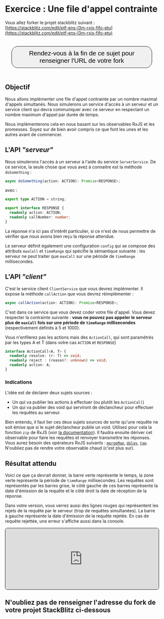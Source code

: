 # Exercice : Une file d'appel contrainte

Vous allez forker le projet stackblitz suivant : [https://stackblitz.com/edit/ptf-ens-l3m-rxjs-fifo-etu](https://stackblitz.com/edit/ptf-ens-l3m-rxjs-fifo-etu)

<div style="text-align: center">
    <button onclick = "window.scrollTo(0, 100000)"
            style = "border-radius: 1em; padding: .5em; font-size: 1.5em; background-color: #f0f0f0; border: 1px solid black; margin: 1em; cursor: pointer;"
    >Rendez-vous à la fin de ce sujet pour renseigner l'URL de votre fork</button>
</div>

## Objectif

Nous allons implémenter une file d'appel contrainte par un nombre maximal d'appels simultanés. Nous simulerons un service d'accès à un serveur et un service client qui devra communiquer avec ce serveur en respectant un nombre maximum d'appel par durée de temps.

Nous implémenterons cela en nous basant sur les observables RxJS et les promesses. Soyez sur de bien avoir compris ce que font les unes et les autres avant de commencer.

## L'API *"serveur"*

Nous simulerons l'accès à un serveur à l'aide du service `ServerService`. De ce service, la seule chose que vous avez à connaitre est la méthode `doSomething` :

```typescript
async doSomething(action: ACTION): Promise<RESPONSE>;
```

avec :

```typescript
export type ACTION = string;

export interface RESPONSE {
  readonly action: ACTION;
  readonly callNumber: number;
}
```

La réponse n'a ici pas d'intérêt particulier, si ce n'est de nous permettre de vérifier que nous avons bien reçu la réponse attendue.

Le serveur définit également une configuration `config` qui se compose des attributs `maxCall` et `timeRange` qui spécifie la sémantique suivante : les serveur ne peut traiter que `maxCall` sur une période de `timeRange` millisecondes.

## L'API *"client"*

C'est le service client `ClientService` que vous devrez implémenter. Il expose la méthode `callAction` que vous devrez réimplémenter :

```typescript
async callAction(action: ACTION): Promise<RESPONSE>;
```

C'est dans ce service que vous devez coder votre file d'appel. Vous devez respecter la contrainte suivante : **vous ne pouvez pas appeler le serveur plus de `maxCall` fois sur une période de `timeRange` millisecondes** (respectivement définits à 5 et 1000).

Vous n'enfilerez pas les actions mais des `ActionCall`, qui sont paramétrés par les types A et T (dans votre cas `ACTION` et `RESPONSE`)

```typescript
interface ActionCall<A, T> {
  readonly resolve: (r: T) => void;
  readonly reject : (reason?: unknown) => void;
  readonly action: A;
}
```

### Indications

L'idée est de déclarer deux sujets sources :

* Un qui va publier les actions à effectuer (ou plutôt les `ActionCall`)
* Un qui va publier des void qui serviront de déclancheur pour effectuer les requêtes au serveur.

Bien entendu, il faut lier ces deux sujets sources de sorte qu'une requête ne soit émise que si le sujet déclancheur publie un void. Utilisez pour cela la fonction `zip` de RxJS (voir [la documentation](https://rxjs-dev.firebaseapp.com/api/index/function/zip)). Il faudra ensuite dériver cet observable pour faire les requêtes et renvoyer transmettre les réponses. Vous aurez besoin des opérateurs RxJS suivants : [`mergeMap`](https://rxjs.dev/api/operators/mergeMap), [`delay`](https://rxjs.dev/api/index/function/delay), [`tap`](https://rxjs.dev/api/index/function/tap). N'oubliez pas de rendre votre observable chaud (c'est plus sur).

## Résultat attendu

Voici ce que ça devrait donner, la barre verte représente le temps, la zone verte représente la période de `timeRange` millisecondes. Les requêtes sont représentés par les barres grise, le côté gauche de ces barres représente la date d'émission de la requête et le côté droit la date de réception de la réponse.

Dans votre version, vous verrez aussi des lignes rouges qui représentent les rejets de la requête par le serveur (trop de requêtes simultanées). La barre à gauche représente la date d'émission de la requête rejetée. En cas de requête rejettée, une erreur s'affiche aussi dans la console.

<iframe src="https://alexdmr.github.io/l3m-2023-2024-rxjs-fifo/"
        style="width: 100%; height: 200px; border: solid black 1px; border-radius: 0.5em; overflow: hidden;"
></iframe>

## N'oubliez pas de renseigner l'adresse du fork de votre projet StackBlitz ci-dessous
